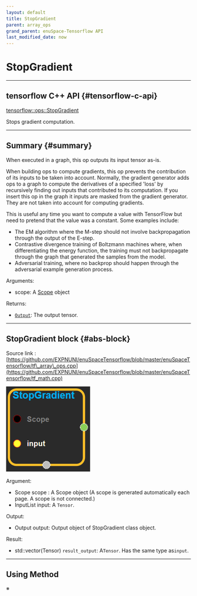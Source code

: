```yaml
--- 
layout: default 
title: StopGradient 
parent: array_ops 
grand_parent: enuSpace-Tensorflow API 
last_modified_date: now 
--- 
```


# StopGradient

---

## tensorflow C++ API {#tensorflow-c-api}

[tensorflow::ops::StopGradient](https://www.tensorflow.org/api_docs/cc/class/tensorflow/ops/stop-gradient.html)

Stops gradient computation.

---

## Summary {#summary}

When executed in a graph, this op outputs its input tensor as-is.

When building ops to compute gradients, this op prevents the contribution of its inputs to be taken into account. Normally, the gradient generator adds ops to a graph to compute the derivatives of a specified 'loss' by recursively finding out inputs that contributed to its computation. If you insert this op in the graph it inputs are masked from the gradient generator. They are not taken into account for computing gradients.

This is useful any time you want to compute a value with TensorFlow but need to pretend that the value was a constant. Some examples include:

* The EM algorithm where the M-step should not involve backpropagation through the output of the E-step.
* Contrastive divergence training of Boltzmann machines where, when differentiating the energy function, the training must not backpropagate through the graph that generated the samples from the model.
* Adversarial training, where no backprop should happen through the adversarial example generation process.

Arguments:

* scope: A [Scope](https://www.tensorflow.org/api_docs/cc/class/tensorflow/scope.html#classtensorflow_1_1_scope) object

Returns:

* [`Output`](https://www.tensorflow.org/api_docs/cc/class/tensorflow/output.html#classtensorflow_1_1_output): The output tensor.

---

## StopGradient block {#abs-block}

Source link :[https://github.com/EXPNUNI/enuSpaceTensorflow/blob/master/enuSpaceTensorflow/tf\_array\_ops.cpp](https://github.com/EXPNUNI/enuSpaceTensorflow/blob/master/enuSpaceTensorflow/tf_math.cpp)

![](./assets/array_ops/stopgradient1.png)

Argument:

* Scope scope : A Scope object \(A scope is generated automatically each page. A scope is not connected.\)
* InputList input: A `Tensor`.

Output:

* Output output: Output object of StopGradient class object.

Result:

* std::vector\(Tensor\) `result_output`: A`Tensor`. Has the same type as`input`.

---

## Using Method

※ 

